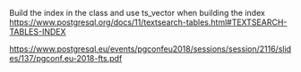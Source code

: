 
Build the index in the class and use ts_vector when building the index
https://www.postgresql.org/docs/11/textsearch-tables.html#TEXTSEARCH-TABLES-INDEX

https://www.postgresql.eu/events/pgconfeu2018/sessions/session/2116/slides/137/pgconf.eu-2018-fts.pdf